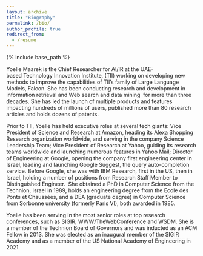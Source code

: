 ```yaml
---
layout: archive
title: "Biography"
permalink: /bio/
author_profile: true
redirect_from:
  - /resume
---
```


{% include base_path %}

Yoelle Maarek is the Chief Researcher for AI/IR at the UAE-based Technology Innovation Institute, (TII) working on developing new methods to improve the capabilities of TII’s family of Large Language Models, Falcon. She has been conducting research and development in information retrieval and Web search and data mining  for more than three decades. She has led the launch of multiple products and features impacting hundreds of millions of users, published more than 80 research articles and holds dozens of patents. 

Prior to TII, Yoelle has held executive roles at several tech giants: Vice President of Science and Research at Amazon, heading its Alexa Shopping Research organization worldwide, and serving in the company Science Leadership Team; Vice President of Research at Yahoo, guiding its research teams worldwide and launching numerous features in Yahoo Mail; Director of Engineering at Google, opening the company first engineering center in Israel, leading and launching Google Suggest, the query auto-completion service. Before Google, she was with IBM Research, first in the US, then in Israel, holding a number of positions from Research Staff Member to Distinguished Engineer. 
She obtained a PhD in Computer Science from the Technion, Israel in 1989, holds an engineering degree from the Ecole des Ponts et Chaussées, and a DEA (graduate degree) in Computer Science from Sorbonne university (formerly Paris VI), both awarded in 1985.

Yoelle has been serving in the most senior roles at top research conferences, such as SIGIR, WWW/TheWebConference and WSDM. She is a member of the Technion Board of Governors and was inducted as an ACM Fellow in 2013. She was elected as an inaugural member of the SIGIR Academy and as a member of the US National Academy of Engineering in 2021.
		

